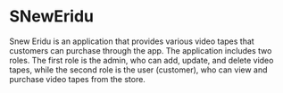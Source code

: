 # SNewEridu

Snew Eridu is an application that provides various video tapes that customers can purchase through the app. The application includes two roles. The first role is the admin, who can add, update, and delete video tapes, while the second role is the user (customer), who can view and purchase video tapes from the store. 
